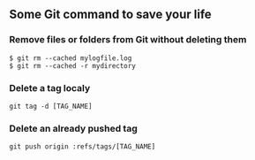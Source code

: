 ## Some Git command to save your life


### Remove files or folders from Git without deleting them
```console
$ git rm --cached mylogfile.log
$ git rm --cached -r mydirectory
```

### Delete a tag localy
```console
git tag -d [TAG_NAME]
```

### Delete an already pushed tag
```console
git push origin :refs/tags/[TAG_NAME]
```
